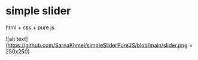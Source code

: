 # simple slider

html + css + pure js

![alt text](https://github.com/SarnaKhmel/simpleSliderPureJS/blob/main/slider.png = 250x250)
